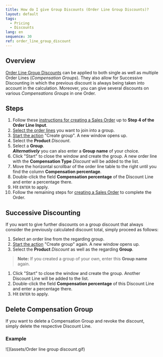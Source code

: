 ```yaml
---
title: How do I give Group Discounts (Order Line Group Discounts)?
layout: default
tags:
  - Pricing
  - Discounts
lang: en
sequence: 30
ref: order_line_group_discount
---
```


## Overview
[Order Line Group Discounts](Discount_types_in_metasfresh) can be applied to both single as well as multiple Order Lines (*Compensation Groups*). They also allow for Successive Discounting in which the previous discount is always being taken into account in the calculation. Moreover, you can give several discounts on various *Compensations Groups* in one Order.

## Steps
1. Follow these [instructions for creating a Sales Order](SalesOrder_recording) up to **Step 4 of the Order Line Input**.
1. [Select the order lines](RecordSelection) you want to join into a group.
1. [Start the action](StartAction) "Create group". A new window opens up.
1. Select the **Product** *Discount*.
1. Select a **Group**.<br>
***Alternatively*** you can also enter a **Group name** of your choice.
1. Click "Start" to close the window and create the group. A new order line with the **Compensation Type** *Discount* will be added to the list.
1. Move the horizontal scrollbar of the order line table to the right until you find the column **Compensation percentage**.
1. Double-click the field **Compensation percentage** of the Discount Line and enter a percentage there.
1. Hit `ENTER` to apply.
1. Follow the remaining steps for [creating a Sales Order](SalesOrder_recording) to complete the Order.

## Successive Discounting
If you want to give further discounts on a group discount that always consider the previously calculated discount total, simply proceed as follows:

1. Select an order line from the regarding group.
1. [Start the action](StartAction) "Create group" again. A new window opens up.
1. Select the **Product** *Discount* as well as the regarding **Group**.
 >**Note:** If you created a group of your own, enter this **Group name** again.

1. Click "Start" to close the window and create the group. Another Discount Line will be added to the list.
1. Double-click the field **Compensation percentage** of this Discount Line and enter a percentage there.
1. Hit `ENTER` to apply.

## Delete Compensation Group
If you want to delete a Compensation Group and revoke the discount, simply delete the respective Discount Line.

### Example
![](assets/Order line group discount.gif)
